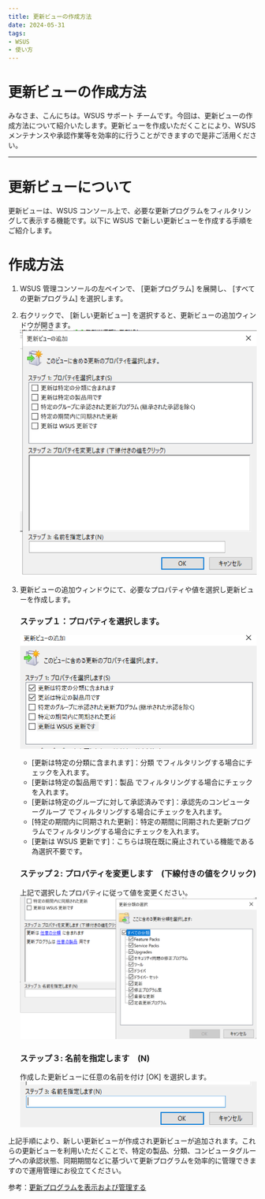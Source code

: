 ```yaml
---
title: 更新ビューの作成方法
date: 2024-05-31
tags:
- WSUS
- 使い方
---
```



# 更新ビューの作成方法  
みなさま、こんにちは。WSUS サポート チームです。今回は、更新ビューの作成方法について紹介いたします。更新ビューを作成いただくことにより、WSUS メンテナンスや承認作業等を効率的に行うことができますので是非ご活用ください。  

---

# 更新ビューについて  
更新ビューは、WSUS コンソール上で、必要な更新プログラムをフィルタリングして表示する機能です。以下に WSUS で新しい更新ビューを作成する手順をご紹介します。  

# 作成方法  
1.  WSUS 管理コンソールの左ペインで、 [更新プログラム] を展開し、 [すべての更新プログラム] を選択します。  
2. 右クリックで、 [新しい更新ビュー] を選択すると、更新ビューの追加ウィンドウが開きます。  
![](2024-05-30_01/2024-05-30_01_1.png) 

3. 更新ビューの追加ウィンドウにて、必要なプロパティや値を選択し更新ビューを作成します。  
   ### ステップ１：プロパティを選択します。 
   ![](2024-05-30_01/2024-05-30_01_2.png)  
    - [更新は特定の分類に含まれます]：分類 でフィルタリングする場合にチェックを入れます。  
    - [更新は特定の製品用です]：製品 でフィルタリングする場合にチェックを入れます。  
    - [更新は特定のグループに対して承認済みです]：承認先のコンピューターグループ でフィルタリングする場合にチェックを入れます。  
    - [特定の期間内に同期された更新]：特定の期間に同期された更新プログラムでフィルタリングする場合にチェックを入れます。  
    - [更新は WSUS 更新です]：こちらは現在既に廃止されている機能である為選択不要です。
 
   ### ステップ２: プロパティを変更します　(下線付きの値をクリック)  
   上記で選択したプロパティに従って値を変更ください。
![](2024-05-30_01/2024-05-30_01_3.png)  
   ### ステップ３: 名前を指定します　(N)  
   作成した更新ビューに任意の名前を付け [OK] を選択します。 
![](2024-05-30_01/2024-05-30_01_4.png)  

上記手順により、新しい更新ビューが作成され更新ビューが追加されます。これらの更新ビューを利用いただくことで、特定の製品、分類、コンピュータグループへの承認状態、同期期間などに基づいて更新プログラムを効率的に管理できますので運用管理にお役立てください。  

参考：[更新プログラムを表示および管理する]([https://learn.microsoft.com/ja-jp/windows-server/administration/windows-server-update-services/manage/viewing-and-managing-updates)